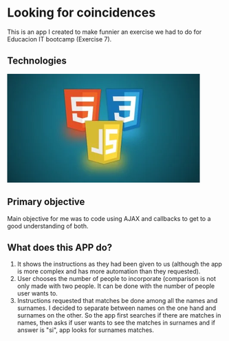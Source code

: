 # Looking for coincidences 

This is an app I created to make funnier an exercise we had to do for Educacion IT bootcamp (Exercise 7).

## Technologies

![Html, css and Javascript](imgs/technologies.webp)

## Primary objective

Main objective for me was to code using AJAX and callbacks to get to a good understanding of both.  

## What does this APP do? 

1. It shows the instructions as they had been given to us (although the app is more complex and has more automation than they requested). 
2. User chooses the number of people to incorporate (comparison is not only made with two people. It can be done with the number of people user wants to. 
3. Instructions requested that matches be done among all the names and surnames. I decided to separate between names on the one hand and surnames on the other. So the app first searches if there are matches in names, then asks if user wants to see the matches in surnames and if answer is "si", app looks for surnames matches. 